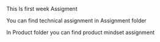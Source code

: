 This Is first week Assigment

You can find technical assignment in Assignment folder

In Product folder you can find product mindset assignment